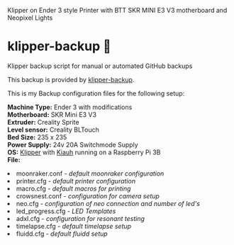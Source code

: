 Klipper on Ender 3 style Printer with BTT SKR MINI E3 V3 motherboard and Neopixel Lights
# klipper-backup 💾 
Klipper backup script for manual or automated GitHub backups 

This backup is provided by [klipper-backup](https://github.com/Staubgeborener/klipper-backup).

This is my Backup configuration files for the following setup:

<b>Machine Type:</b> Ender 3 with modifications<br>
<b>Motherboard:</b> SKR Mini E3 V3<br>
<b>Extruder:</b> Creality Sprite<br>
<b>Level sensor:</b> Creality BLTouch<br>
<b>Bed Size:</b> 235 x 235<br>
<b>Power Supply:</b> 24v 20A Switchmode Supply<br>
<b>OS:</b> <a href="https://www.klipper3d.org/">Klipper</a> with <a href="https://docs.mainsail.xyz/setup/getting-started/kiauh">Kiauh</a> running on a Raspberry Pi 3B<br>
<b>File:</b>
<li>moonraker.conf  - <i>default moonraker configuration</i></li>
<li>printer.cfg - <i>default printer configuration</i></li>
<li>macro.cfg - <i>default macros for printing</i></li>
<li>crowsnest.conf  - <i>configuration for camera setup</i></li>
<li>neo.cfg - <i>configuration of neo connection and number of led's</i></li>
<li>led_progress.cfg - <i>LED Templates</i></li>
<li>adxl.cfg - <i>configuration for resonant testing</i></li>
<li>timelapse.cfg - <i>default timelapse setup</i></li>
<li>fluidd.cfg - <i>default fluidd setup</i></li>
